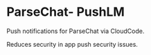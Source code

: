 # ParseChat- PushLM
Push notifications for ParseChat via CloudCode. 

Reduces security in app push security issues.
